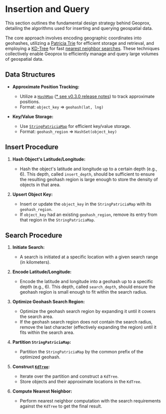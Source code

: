 # Insertion and Query

This section outlines the fundamental design strategy behind Geoprox, detailing the algorithms used for inserting and querying geospatial data.

The core approach involves encoding geographic coordinates into geohashes, utilizing a [Patricia Trie](https://en.wikipedia.org/wiki/Radix_tree#Variants) for efficient storage and retrieval, and employing a [KD-Tree](https://en.wikipedia.org/wiki/K-d_tree) for fast [nearest neighbor searches](https://en.wikipedia.org/wiki/Nearest_neighbor_search). These techniques collectively enable Geoprox to efficiently manage and query large volumes of geospatial data.

## Data Structures

- **Approximate Position Tracking:**

  - Utilize a [`HashMap`](https://doc.rust-lang.org/std/collections/struct.HashMap.html) ([\* see v0.3.0 release notes](https://github.com/ezrasingh/geoprox/releases/tag/v0.3.0)) to track approximate positions.
  - Format: `object_key` => `geohash(lat, lng)`

- **Key/Value Storage:**
  - Use [`StringPatriciaMap`](https://docs.rs/patricia_tree/0.8.0/patricia_tree/map/type.StringPatriciaMap.html) for efficient key/value storage.
  - Format: `geohash_region` => `HashSet(object_key)`

## Insert Procedure

1. **Hash Object's Latitude/Longitude:**

   - Hash the object's latitude and longitude up to a certain depth (e.g., 6). This depth, called `insert_depth`, should be sufficient to ensure the resulting geohash region is large enough to store the density of objects in that area.

2. **Upsert Object Key:**
   - Insert or update the `object_key` in the `StringPatriciaMap` with its `geohash_region`.
   - If `object_key` had an existing `geohash_region`, remove its entry from that region in the `StringPatriciaMap`.

## Search Procedure

1. **Initiate Search:**

   - A search is initiated at a specific location with a given search range (in kilometers).

2. **Encode Latitude/Longitude:**

   - Encode the latitude and longitude into a geohash up to a specific depth (e.g., 6). This depth, called `search_depth`, should ensure the geohash region is small enough to fit within the search radius.

3. **Optimize Geohash Search Region:**

   - Optimize the geohash search region by expanding it until it covers the search area.
   - If the geohash search region does not contain the search radius, remove the last character (effectively expanding the region) until it fits within the search area.

4. **Partition `StringPatriciaMap`:**

   - Partition the `StringPatriciaMap` by the common prefix of the optimized geohash.

5. **Construct [`KdTree`](https://docs.rs/kiddo/4.2.0/kiddo/type.KdTree.html):**

   - Iterate over the partition and construct a `KdTree`.
   - Store objects and their approximate locations in the `KdTree`.

6. **Compute Nearest Neighbor:**
   - Perform nearest neighbor computation with the search requirements against the `KdTree` to get the final result.

